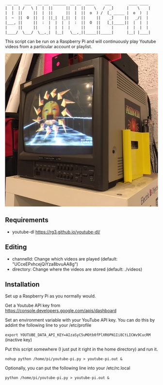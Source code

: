 ```
 __ __   ___   __ __  ______  __ __  ____     ___        ____ ____ 
|  |  | /   \ |  |  ||      ||  |  ||    \   /  _]      |    \    |
|  |  ||     ||  |  ||      ||  |  ||  o  ) /  [_ _____ |  o  )  | 
|  ~  ||  O  ||  |  ||_|  |_||  |  ||     ||    _]     ||   _/|  | 
|___, ||     ||  :  |  |  |  |  :  ||  O  ||   [_|_____||  |  |  | 
|     ||     ||     |  |  |  |     ||     ||     |      |  |  |  | 
|____/  \___/  \__,_|  |__|   \__,_||_____||_____|      |__| |____|

```



This script can be run on a Raspberry Pi and will continuously play Youtube videos from a particular account or playlist. 

![My Youtube-PI](https://raw.githubusercontent.com/jeffcrouse/youtube-pi/master/youtube-pi.jpg)

## Requirements

- youtube-dl https://rg3.github.io/youtube-dl/

## Editing

- channelId: Change which videos are played (default: "UCceEPxhcejQiYza8bvuAA8g")
- directory: Change where the videos are stored (default: ./videos) 

## Installation

Set up a Raspberry Pi as you normally would. 

Get a Youtube API key from https://console.developers.google.com/apis/dashboard

Set an environment variable with your YouTube API key. You can do this by addint the following line to your /etc/profile

``export YOUTUBE_DATA_API_KEY=AIzaSyC5uMOtb0fPlXR6PN1Ii8CtLICWv9CucRM`` (inactive key)

Put this script somewhere (I just put it right in the home directory) and run it.

``nohup python /home/pi/youtube-pi.py > youtube-pi.out &``

Optionally, you can put the following line into your /etc/rc.local

``python /home/pi/youtube-pi.py > youtube-pi.out &``
